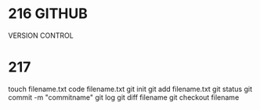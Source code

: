 
# 216 GITHUB
VERSION CONTROL

# 217

touch filename.txt
code filename.txt
git init
git add filename.txt
git status
git commit -m "commitname"
git log
git diff filename
git checkout filename
